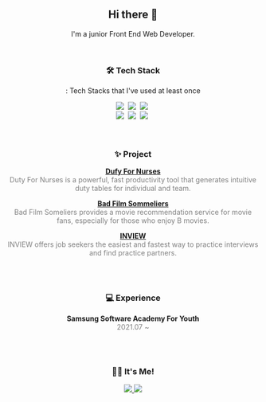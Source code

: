 <h2 align="center">Hi there 👋</h2>
<p align="center">
	I'm a junior Front End Web Developer.
</p>


<br>

<h3 align="center">🛠 Tech Stack</h3>
<p align="center"> : Tech Stacks that I've used at least once </p>
<p align="center">
  <img src="https://img.shields.io/badge/Python-3766AB?style=flat-square&logo=Python&logoColor=white"/></a>&nbsp 
  <img src="https://img.shields.io/badge/JavaScript-ffb13b?style=flat-square&logo=javascript&logoColor=white"/></a>&nbsp 
  <img src="https://img.shields.io/badge/TypeScript-3178C6?style=flat-square&logo=TypeScript&logoColor=white"/></a>&nbsp 
<br>
  <img src="https://img.shields.io/badge/Django-003B57?style=flat-square&logo=Django&logoColor=white"/></a>&nbsp 
  <img src="https://img.shields.io/badge/SQLite-092E20?style=flat-square&logo=SQLite&logoColor=white"/></a>&nbsp 
  <img src="https://img.shields.io/badge/Vue.js-4FC08D?style=flat-square&logo=Vue.js&logoColor=white"/></a>&nbsp 
  

<br>
<br>
<br>

<h3 align="center">✨ Project</h3>
<p align="center"> 
    <a href="https://github.com/alexuhn/DutyForNurses"><b>Dufy For Nurses</b></a>
    <br>
    <span style="color:grey">
        Duty For Nurses is a powerful, fast productivity tool that generates intuitive duty tables for individual and team.
	</span>
</p>
<p align="center"> 
	<a href="https://github.com/BadFilmSommeliers"><b>Bad Film Sommeliers</b></a>
    <br>
    <span style="color:grey">
		  Bad Film Someliers provides a movie recommendation service for movie fans, especially for those who enjoy B movies.
    </span>
</p>
<p align="center"> 
	<a href="https://github.com/alexuhn/INVIEW"><b>INVIEW</b></a>
	<br>
	<span style="color:grey">
		INVIEW offers job seekers the easiest and fastest way to practice interviews and find practice partners.
	</span>
</p>

<br>
<br>

<h3 align="center">💻 Experience</h3>
<p align="center"> 
    <b>Samsung Software Academy For Youth </b>
	<br>
	<span style="color:grey">2021.07 ~</span>
</p>

<br>
<br>

<h3 align="center">🙋‍♀️ It's Me!</h3>
<p align="center">
    <a href="https://velog.io/@alexuh">
        <img src="https://img.shields.io/badge/Velog-20c997?style=flat-square&logo=Vimeo&logoColor=white"/>
    </a>
    <a href="mailto:alexuhyun@gmail.com">
        <img src="https://img.shields.io/badge/Gmail-EA4335?style=flat-square&logo=Gmail&logoColor=white"/>
    </a>
</p>


<!--
**KSH23/KSH23** is a ✨ _special_ ✨ repository because its `README.md` (this file) appears on your GitHub profile.

Here are some ideas to get you started:

- 🔭 I’m currently working on ...
- 🌱 I’m currently learning ...
- 👯 I’m looking to collaborate on ...
- 🤔 I’m looking for help with ...
- 💬 Ask me about ...
- 📫 How to reach me: ...
- 😄 Pronouns: ...
- ⚡ Fun fact: ...
  [![KSH's GitHub stats](https://github-readme-stats.vercel.app/api?username=alexuhn)](https://github.com/anuraghazra/github-readme-stats)
  -->

<!--
**alexuhn/alexuhn** is a ✨ _special_ ✨ repository because its `README.md` (this file) appears on your GitHub profile.

Here are some ideas to get you started:

- 🔭 I’m currently working on ...
- 🌱 I’m currently learning ...
- 👯 I’m looking to collaborate on ...
- 🤔 I’m looking for help with ...
- 💬 Ask me about ...
- 📫 How to reach me: ...
- 😄 Pronouns: ...
- ⚡ Fun fact: ...
-->
